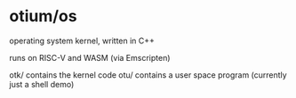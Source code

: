 # otium/os

operating system kernel, written in C++

runs on RISC-V and WASM (via Emscripten)

otk/ contains the kernel code
otu/ contains a user space program (currently just a shell demo)

